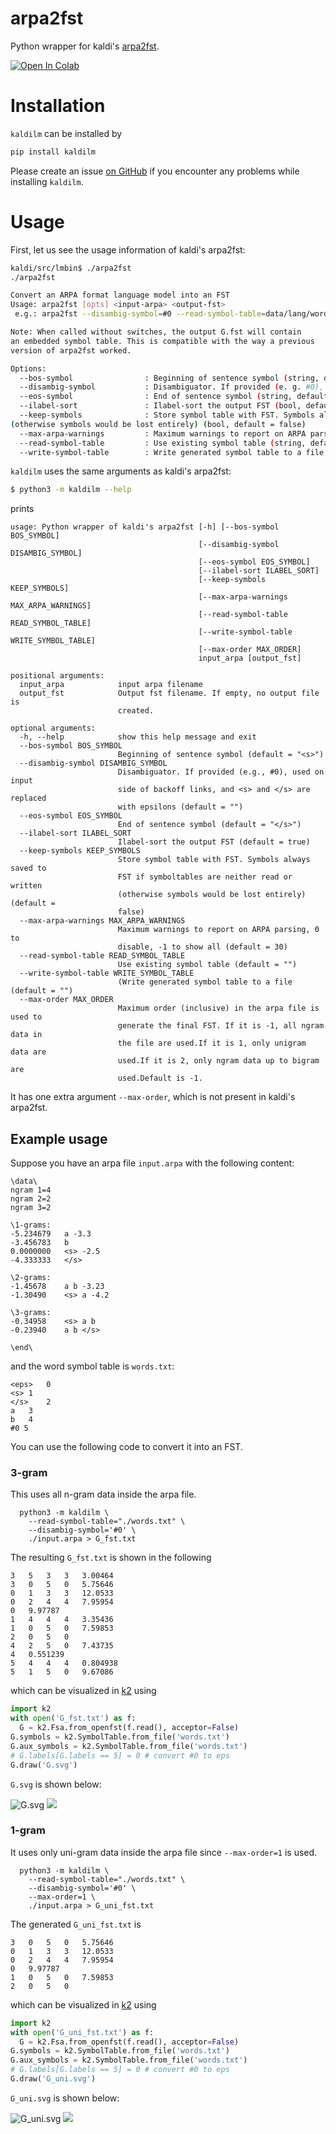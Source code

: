 
# arpa2fst

Python wrapper for kaldi's [arpa2fst][1].

[![Open In Colab](https://colab.research.google.com/assets/colab-badge.svg)][2]

# Installation

`kaldilm` can be installed by

```bash
pip install kaldilm
```

Please create an issue [on GitHub](https://github.com/csukuangfj/kaldilm/issues/new)
if you encounter any problems while installing `kaldilm`.

# Usage

First, let us see the usage information of kaldi's arpa2fst:

```bash
kaldi/src/lmbin$ ./arpa2fst
./arpa2fst

Convert an ARPA format language model into an FST
Usage: arpa2fst [opts] <input-arpa> <output-fst>
 e.g.: arpa2fst --disambig-symbol=#0 --read-symbol-table=data/lang/words.txt lm/input.arpa G.fst

Note: When called without switches, the output G.fst will contain
an embedded symbol table. This is compatible with the way a previous
version of arpa2fst worked.

Options:
  --bos-symbol                : Beginning of sentence symbol (string, default = "<s>")
  --disambig-symbol           : Disambiguator. If provided (e. g. #0), used on input side of backoff links, and <s> and </s> are replaced with epsilons (string, default = "")
  --eos-symbol                : End of sentence symbol (string, default = "</s>")
  --ilabel-sort               : Ilabel-sort the output FST (bool, default = true)
  --keep-symbols              : Store symbol table with FST. Symbols always saved to FST if symbol tables are neither read or written
(otherwise symbols would be lost entirely) (bool, default = false)
  --max-arpa-warnings         : Maximum warnings to report on ARPA parsing, 0 to disable, -1 to show all (int, default = 30)
  --read-symbol-table         : Use existing symbol table (string, default = "")
  --write-symbol-table        : Write generated symbol table to a file (string, default = "")
```

`kaldilm` uses the same arguments as kaldi's arpa2fst:

```bash
$ python3 -m kaldilm --help
```

prints

```
usage: Python wrapper of kaldi's arpa2fst [-h] [--bos-symbol BOS_SYMBOL]
                                          [--disambig-symbol DISAMBIG_SYMBOL]
                                          [--eos-symbol EOS_SYMBOL]
                                          [--ilabel-sort ILABEL_SORT]
                                          [--keep-symbols KEEP_SYMBOLS]
                                          [--max-arpa-warnings MAX_ARPA_WARNINGS]
                                          [--read-symbol-table READ_SYMBOL_TABLE]
                                          [--write-symbol-table WRITE_SYMBOL_TABLE]
                                          [--max-order MAX_ORDER]
                                          input_arpa [output_fst]

positional arguments:
  input_arpa            input arpa filename
  output_fst            Output fst filename. If empty, no output file is
                        created.

optional arguments:
  -h, --help            show this help message and exit
  --bos-symbol BOS_SYMBOL
                        Beginning of sentence symbol (default = "<s>")
  --disambig-symbol DISAMBIG_SYMBOL
                        Disambiguator. If provided (e.g., #0), used on input
                        side of backoff links, and <s> and </s> are replaced
                        with epsilons (default = "")
  --eos-symbol EOS_SYMBOL
                        End of sentence symbol (default = "</s>")
  --ilabel-sort ILABEL_SORT
                        Ilabel-sort the output FST (default = true)
  --keep-symbols KEEP_SYMBOLS
                        Store symbol table with FST. Symbols always saved to
                        FST if symboltables are neither read or written
                        (otherwise symbols would be lost entirely) (default =
                        false)
  --max-arpa-warnings MAX_ARPA_WARNINGS
                        Maximum warnings to report on ARPA parsing, 0 to
                        disable, -1 to show all (default = 30)
  --read-symbol-table READ_SYMBOL_TABLE
                        Use existing symbol table (default = "")
  --write-symbol-table WRITE_SYMBOL_TABLE
                        (Write generated symbol table to a file (default = "")
  --max-order MAX_ORDER
                        Maximum order (inclusive) in the arpa file is used to
                        generate the final FST. If it is -1, all ngram data in
                        the file are used.If it is 1, only unigram data are
                        used.If it is 2, only ngram data up to bigram are
                        used.Default is -1.
```

It has one extra argument `--max-order`, which is not present in kaldi's arpa2fst.

## Example usage

Suppose you have an arpa file `input.arpa` with the following content:

```
\data\
ngram 1=4
ngram 2=2
ngram 3=2

\1-grams:
-5.234679	a -3.3
-3.456783	b
0.0000000	<s> -2.5
-4.333333	</s>

\2-grams:
-1.45678	a b -3.23
-1.30490	<s> a -4.2

\3-grams:
-0.34958	<s> a b
-0.23940	a b </s>

\end\
```

and the word symbol table is `words.txt`:

```
<eps>	0
<s>	1
</s>	2
a	3
b	4
#0 5
```

You can use the following code to convert it into an FST.

### 3-gram

This uses all n-gram data inside the arpa file.

```
  python3 -m kaldilm \
    --read-symbol-table="./words.txt" \
    --disambig-symbol='#0' \
    ./input.arpa > G_fst.txt
```

The resulting `G_fst.txt` is shown in the following

```
3	5	3	3	3.00464
3	0	5	0	5.75646
0	1	3	3	12.0533
0	2	4	4	7.95954
0	9.97787
1	4	4	4	3.35436
1	0	5	0	7.59853
2	0	5	0
4	2	5	0	7.43735
4	0.551239
5	4	4	4	0.804938
5	1	5	0	9.67086
```

which can be visualized in [k2][3] using

```python
import k2
with open('G_fst.txt') as f:
  G = k2.Fsa.from_openfst(f.read(), acceptor=False)
G.symbols = k2.SymbolTable.from_file('words.txt')
G.aux_symbols = k2.SymbolTable.from_file('words.txt')
# G.labels[G.labels == 5] = 0 # convert #0 to eps
G.draw('G.svg')
```

`G.svg` is shown below:

![G.svg](./G.svg)
<img src="./G.svg">

### 1-gram

It uses only uni-gram data inside the arpa file
since `--max-order=1` is used.

```
  python3 -m kaldilm \
    --read-symbol-table="./words.txt" \
    --disambig-symbol='#0' \
    --max-order=1 \
    ./input.arpa > G_uni_fst.txt
```

The generated `G_uni_fst.txt` is

```
3	0	5	0	5.75646
0	1	3	3	12.0533
0	2	4	4	7.95954
0	9.97787
1	0	5	0	7.59853
2	0	5	0
```

which can be visualized in [k2][3] using

```python
import k2
with open('G_uni_fst.txt') as f:
  G = k2.Fsa.from_openfst(f.read(), acceptor=False)
G.symbols = k2.SymbolTable.from_file('words.txt')
G.aux_symbols = k2.SymbolTable.from_file('words.txt')
# G.labels[G.labels == 5] = 0 # convert #0 to eps
G.draw('G_uni.svg')
```

`G_uni.svg` is shown below:

![G_uni.svg](./G_uni.svg)
<img src="./G_uni.svg">


[3]: https://github.com/k2-fsa/k2
[2]: https://colab.research.google.com/drive/1rTGQiDDlhE8ezTH4kmR4m8vlvs6lnl6Z?usp=sharing
[1]: https://github.com/kaldi-asr/kaldi/blob/master/src/lmbin/arpa2fst.cc
